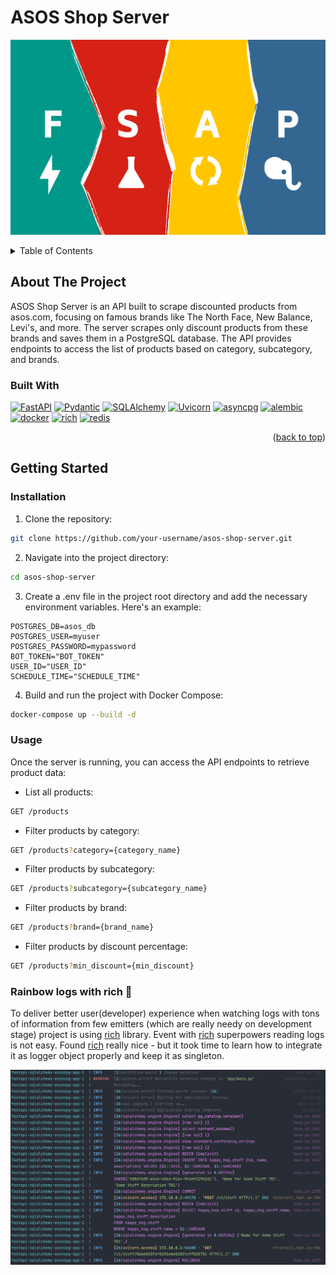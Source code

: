 # ASOS Shop Server

![fastapi-sqlalchemy-asyncpg](/static/fsap_1.jpg)

<a name="readme-top"></a>

<details>
  <summary>Table of Contents</summary>
  <ol>
    <li>
      <a href="#about-the-project">About The Project</a>
      <ul>
        <li><a href="#built-with">Built With</a></li>
        <li><a href="#features">Features</a></li>
      </ul>
    </li>
    <li>
      <a href="#getting-started">Getting Started</a>
      <ul>
        <li><a href="#installation">Installation</a></li>
        <li><a href="#usage">Usage</a></li>
        <li><a href="#rainbow-logs-with-rich">Rainbow logs with rich</a></li>
      </ul>
    </li>
  </ol>
</details>

## About The Project

ASOS Shop Server is an API built to scrape discounted products from asos.com, focusing on famous brands like The North Face, New Balance, Levi's, and more. The server scrapes only discount products from these brands and saves them in a PostgreSQL database. The API provides endpoints to access the list of products based on category, subcategory, and brands.

### Built With

[![FastAPI][fastapi.tiangolo.com]][fastapi-url]
[![Pydantic][pydantic.com]][pydantic-url]
[![SQLAlchemy][sqlalchemy.org]][sqlalchemy-url]
[![Uvicorn][uvicorn.org]][uvicorn-url]
[![asyncpg][asyncpg.github.io]][asyncpg-url]
[![alembic][alembic.sqlalchemy.org]][alembic-url]
[![docker][hub.docker.com]][docker-url]
[![rich][rich.readthedocs.io]][rich-url]
[![redis][redis.io]][redis-url]

<p align="right">(<a href="#readme-top">back to top</a>)</p>

## Getting Started

### Installation

1. Clone the repository:

```bash
git clone https://github.com/your-username/asos-shop-server.git
```

2. Navigate into the project directory:

```bash
cd asos-shop-server
```

3. Create a .env file in the project root directory and add the necessary environment variables. Here's an example:

```plaintext
POSTGRES_DB=asos_db
POSTGRES_USER=myuser
POSTGRES_PASSWORD=mypassword
BOT_TOKEN="BOT_TOKEN"
USER_ID="USER_ID"
SCHEDULE_TIME="SCHEDULE_TIME"
```

4. Build and run the project with Docker Compose:

```bash
docker-compose up --build -d
```

### Usage

Once the server is running, you can access the API endpoints to retrieve product data:

- List all products:

```bash
GET /products
```

- Filter products by category:

```bash
GET /products?category={category_name}
```

- Filter products by subcategory:

```bash
GET /products?subcategory={subcategory_name}
```

- Filter products by brand:

```bash
GET /products?brand={brand_name}
```

- Filter products by discount percentage:

```bash
GET /products?min_discount={min_discount}
```

### Rainbow logs with rich :rainbow:

To deliver better user(developer) experience when watching logs with tons of information
from few emitters (which are really needy on development stage) project is using [rich](https://github.com/Textualize/rich) library.
Event with [rich](https://github.com/Textualize/rich) superpowers reading logs is not easy.
Found [rich](https://github.com/Textualize/rich) really nice -
but it took time to learn how to integrate it as logger object properly and keep it as singleton.

![sample-logs-with-rich](/static/logz.png)

<!-- MARKDOWN LINKS & IMAGES -->
<!-- https://www.markdownguide.org/basic-syntax/#reference-style-links -->

[fastapi.tiangolo.com]: https://img.shields.io/badge/FastAPI-0.104.1-009485?style=for-the-badge&logo=fastapi&logoColor=white
[fastapi-url]: https://fastapi.tiangolo.com/
[pydantic.com]: https://img.shields.io/badge/Pydantic-2.6.4-e92063?style=for-the-badge&logo=pydantic&logoColor=white
[pydantic-url]: https://docs.pydantic.dev/latest/
[sqlalchemy.org]: https://img.shields.io/badge/SQLAlchemy-2.0.28-bb0000?color=bb0000&style=for-the-badge&logo=sqlalchemy&logoColor=white
[sqlalchemy-url]: https://docs.sqlalchemy.org/en/20/
[uvicorn.org]: https://img.shields.io/badge/Uvicorn-0.29.0-6BA81E?style=for-the-badge&logo=uvicorn&logoColor=white
[uvicorn-url]: https://www.uvicorn.org/
[asyncpg.github.io]: https://img.shields.io/badge/asyncpg-0.29.0-2e6fce?style=for-the-badge&logo=postgresql&logoColor=white
[asyncpg-url]: https://magicstack.github.io/asyncpg/current/
[alembic.sqlalchemy.org]: https://img.shields.io/badge/alembic-1.13.1-6BA81E?style=for-the-badge&logo=alembic&logoColor=white
[alembic-url]: https://alembic.sqlalchemy.org/en/latest/
[hub.docker.com]: https://img.shields.io/badge/docker-26.1.1-2094f3?style=for-the-badge&logo=docker&logoColor=white
[docker-url]: https://docs.docker.com/
[rich.readthedocs.io]: https://img.shields.io/badge/rich-13.7.1-009485?style=for-the-badge&logo=rich&logoColor=white
[rich-url]: https://rich.readthedocs.io/en/latest/
[redis.io]: https://img.shields.io/badge/redis-5.0.4-bb0000?style=for-the-badge&logo=redis&logoColor=white
[redis-url]: https://redis.io/docs/latest/
